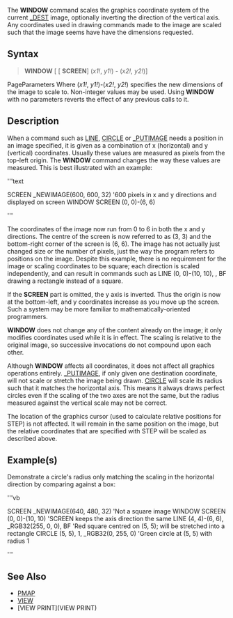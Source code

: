 The **WINDOW** command scales the graphics coordinate system of the current [_DEST](_DEST) image, optionally inverting the direction of the vertical axis. Any coordinates used in drawing commands made to the image are scaled such that the image seems have have the dimensions requested.

## Syntax

>  **WINDOW** [ [ **SCREEN**] (*x1!*, *y1!*) - (*x2!*, *y2!*)]

PageParameters
Where (*x1!*, *y1!*)-(*x2!*, *y2!*) specifies the new dimensions of the image to scale to. Non-integer values may be used.
Using **WINDOW** with no parameters reverts the effect of any previous calls to it.

## Description

When a command such as [LINE](LINE), [CIRCLE](CIRCLE) or [_PUTIMAGE](_PUTIMAGE) needs a position in an image specified, it is given as a combination of x (horizontal) and y (vertical) coordinates. Usually these values are measured as pixels from the top-left origin. The **WINDOW** command changes the way these values are measured. This is best illustrated with an example:

'''text


SCREEN _NEWIMAGE(600, 600, 32) '600 pixels in x and y directions and displayed on screen
WINDOW SCREEN (0, 0)-(6, 6)

'''

The coordinates of the image now run from 0 to 6 in both the x and y directions. The centre of the screen is now referred to as (3, 3) and the bottom-right corner of the screen is (6, 6). The image has not actually just changed size or the number of pixels, just the way the program refers to positions on the image. Despite this example, there is no requirement for the image or scaling coordinates to be square; each direction is scaled independently, and can result in commands such as LINE (0, 0)-(10, 10), , BF drawing a rectangle instead of a square.

If the **SCREEN** part is omitted, the y axis is inverted. Thus the origin is now at the bottom-left, and y coordinates increase as you move up the screen. Such a system may be more familiar to mathematically-oriented programmers.

**WINDOW** does not change any of the content already on the image; it only modifies coordinates used while it is in effect. The scaling is relative to the original image, so successive invocations do not compound upon each other.

Although **WINDOW** affects all coordinates, it does not affect all graphics operations entirely. [_PUTIMAGE](_PUTIMAGE), if only given one destination coordinate, will not scale or stretch the image being drawn. [CIRCLE](CIRCLE) will scale its radius such that it matches the horizontal axis. This means it always draws perfect circles even if the scaling of the two axes are not the same, but the radius measured against the vertical scale may not be correct. 

The location of the graphics cursor (used to calculate relative positions for STEP) is not affected. It will remain in the same position on the image, but the relative coordinates that are specified with STEP will be scaled as described above.

## Example(s)

Demonstrate a circle's radius only matching the scaling in the horizontal direction by comparing against a box:

'''vb

SCREEN _NEWIMAGE(640, 480, 32) 'Not a square image
WINDOW SCREEN (0, 0)-(10, 10) 'SCREEN keeps the axis direction the same
LINE (4, 4)-(6, 6), _RGB32(255, 0, 0), BF 'Red square centred on (5, 5); will be stretched into a rectangle
CIRCLE (5, 5), 1, _RGB32(0, 255, 0) 'Green circle at (5, 5) with radius 1

'''


## See Also

* [PMAP](PMAP)
* [VIEW](VIEW)
* [VIEW PRINT](VIEW PRINT)



